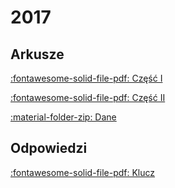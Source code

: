 # 2017

## Arkusze

[:fontawesome-solid-file-pdf: Część I](../../../assets/Informatyka_-_cz_______I__matura_2017_-_poziom_rozszerzony.pdf)

[:fontawesome-solid-file-pdf: Część II](../../../assets/Informatyka_-_cz_______II__matura_2017_-_poziom_rozszerzony.pdf)

[:material-folder-zip: Dane](../../../assets/dane_2017.zip)

## Odpowiedzi

[:fontawesome-solid-file-pdf: Klucz](../../../assets/informatyka-matura-2017-p-rozszerzony-odpowiedzi.pdf)

